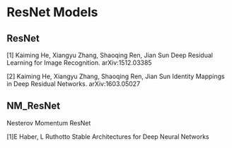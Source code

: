 # ResNet Models

## ResNet
[1] Kaiming He, Xiangyu Zhang, Shaoqing Ren, Jian Sun Deep Residual Learning for Image Recognition. arXiv:1512.03385

[2] Kaiming He, Xiangyu Zhang, Shaoqing Ren, Jian Sun Identity Mappings in Deep Residual Networks. arXiv:1603.05027

## NM_ResNet
Nesterov Momentum ResNet

[1]E Haber, L Ruthotto Stable Architectures for Deep Neural Networks
